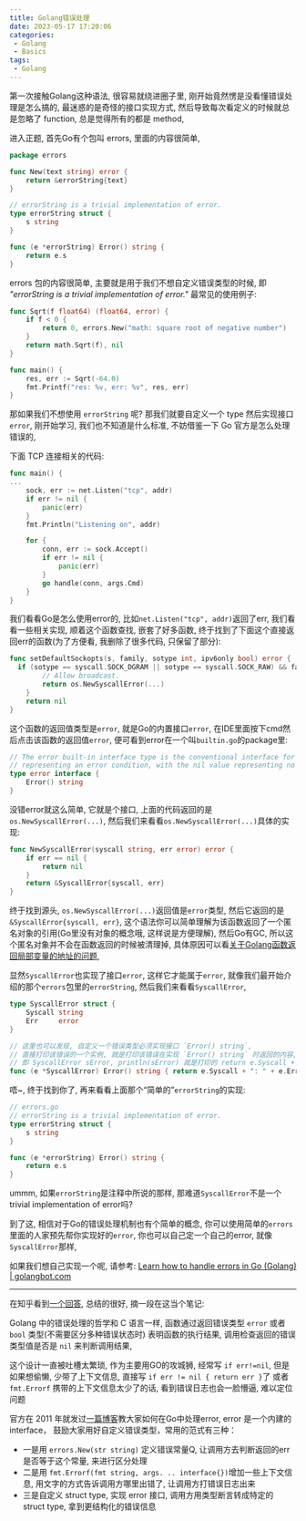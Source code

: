 ```yaml
---
title: Golang错误处理
date: 2023-05-17 17:20:06
categories:
 - Golang
 - Basics
tags:
 - Golang
---
```


第一次接触Golang这种语法, 很容易就绕进圈子里, 刚开始竟然愣是没看懂错误处理是怎么搞的, 最迷惑的是奇怪的接口实现方式, 然后导致每次看定义的时候就总是忽略了 function, 总是觉得所有的都是 method, 

进入正题, 首先Go有个包叫 errors, 里面的内容很简单, 

```go
package errors

func New(text string) error {
	return &errorString{text}
}

// errorString is a trivial implementation of error.
type errorString struct {
	s string
}

func (e *errorString) Error() string {
	return e.s
}
```

errors 包的内容很简单, 主要就是用于我们不想自定义错误类型的时候, 即 *"errorString is a trivial implementation of error."* 最常见的使用例子: 

```go
func Sqrt(f float64) (float64, error) {
	if f < 0 {
		return 0, errors.New("math: square root of negative number")
	}
	return math.Sqrt(f), nil
}

func main() {
	res, err := Sqrt(-64.0)
	fmt.Printf("res: %v, err: %v", res, err)
}
```

那如果我们不想使用 `errorString` 呢? 那我们就要自定义一个 type 然后实现接口 `error`, 刚开始学习, 我们也不知道是什么标准, 不妨借鉴一下 Go 官方是怎么处理错误的, 

下面 TCP 连接相关的代码:

```go
func main() {
...
	sock, err := net.Listen("tcp", addr)
	if err != nil {
		panic(err)
	}
	fmt.Println("Listening on", addr)

	for {
		conn, err := sock.Accept()
		if err != nil {
			panic(err)
		}
		go handle(conn, args.Cmd)
	}
}
```

我们看看Go是怎么使用error的, 比如`net.Listen("tcp", addr)`返回了err, 我们看看一些相关实现, 顺着这个函数查找, 嵌套了好多函数, 终于找到了下面这个直接返回err的函数(为了方便看, 我删除了很多代码, 只保留了部分):

```go
func setDefaultSockopts(s, family, sotype int, ipv6only bool) error {
  if (sotype == syscall.SOCK_DGRAM || sotype == syscall.SOCK_RAW) && family != syscall.AF_UNIX {
		// Allow broadcast.
		return os.NewSyscallError(...)
	}
	return nil
}
```

这个函数的返回值类型是`error`, 就是Go的内置接口`error`, 在IDE里面按下cmd然后点击该函数的返回值`error`, 便可看到error在一个叫`builtin.go`的package里:

```go
// The error built-in interface type is the conventional interface for
// representing an error condition, with the nil value representing no error.
type error interface {
	Error() string
}
```

没错error就这么简单, 它就是个接口, 上面的代码返回的是`os.NewSyscallError(...)`, 然后我们来看看`os.NewSyscallError(...)`具体的实现:

```go
func NewSyscallError(syscall string, err error) error {
	if err == nil {
		return nil
	}
	return &SyscallError{syscall, err}
}
```

终于找到源头, `os.NewSyscallError(...)`返回值是`error`类型, 然后它返回的是`&SyscallError{syscall, err}`, 这个语法你可以简单理解为该函数返回了一个匿名对象的引用(Go里没有对象的概念哦, 这样说是方便理解), 然后Go有GC, 所以这个匿名对象并不会在函数返回的时候被清理掉, 具体原因可以看[关于Golang函数返回局部变量的地址的问题](https://davidzhu.xyz/2023/05/15/Golang/Basics/lifetime-of-variables/), 

显然`SyscallError`也实现了接口`error`, 这样它才能属于`error`, 就像我们最开始介绍的那个`errors`包里的`errorString`, 然后我们来看看`SyscallError`, 

```go
type SyscallError struct {
	Syscall string
	Err     error
}

// 这里也可以发现, 自定义一个错误类型必须实现接口 `Error() string`, 
// 直接打印该错误的一个实例, 就是打印该错误在实现 `Error() string` 时返回的内容, 
// 即 SyscallError sError, println(sError) 就是打印的 return e.Syscall + ": " + e.Err.Error()
func (e *SyscallError) Error() string { return e.Syscall + ": " + e.Err.Error() }
```

唔~, 终于找到你了, 再来看看上面那个“简单的”`errorString`的实现:

```go
// errors.go
// errorString is a trivial implementation of error.
type errorString struct {
	s string
}

func (e *errorString) Error() string {
	return e.s
}
```

ummm, 如果`errorString`是注释中所说的那样, 那难道`SyscallError`不是一个trivial implementation of error吗?

到了这, 相信对于Go的错误处理机制也有个简单的概念, 你可以使用简单的`errors`里面的人家预先帮你实现好的`error`, 你也可以自己定一个自己的error, 就像`SyscallError`那样, 

如果我们想自己实现一个呢, 请参考: [Learn how to handle errors in Go (Golang) | golangbot.com](https://golangbot.com/error-handling/)

----

在知乎看到[一个回答](https://www.zhihu.com/question/330263279/answer/726217922), 总结的很好, 摘一段在这当个笔记:

Golang 中的错误处理的哲学和 C 语言一样, 函数通过返回错误类型 `error` 或者 `bool` 类型(不需要区分多种错误状态时) 表明函数的执行结果, 调用检查返回的错误类型值是否是 `nil` 来判断调用结果, 

这个设计一直被吐槽太繁琐, 作为主要用GO的攻城狮, 经常写 `if err!=nil`, 但是如果想偷懒, 少带了上下文信息, 直接写 `if err != nil { return err }`了 或者 `fmt.Errorf` 携带的上下文信息太少了的话, 看到错误日志也会一脸懵逼, 难以定位问题

官方在 2011 年就发过[一篇博客](https://go.dev/blog/error-handling-and-go)教大家如何在Go中处理error, error 是一个内建的 interface， 鼓励大家用好自定义错误类型，常用的范式有三种：

- ﻿一是用 `errors.New(str string)` 定义错误常量Q, 让调用方去判断返回的err 是否等于这个常量, 来进行区分处理
- ﻿二是用 `fmt.Errorf(fmt string, args. .. interface{})`增加一些上下文信息, 用文字的方式告诉调用方哪里出错了, 让调用方打错误日志出来
- ﻿三是自定义 struct type, 实现 error 接口, 调用方用类型断言转成特定的 struct type, 拿到更结构化的错误信息